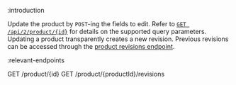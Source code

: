 :introduction

Update the product by `POST`-ing the fields to edit. Refer to
[`GET /api/2/product/{id}`](/endpoints/GET/product/{id}/) for details on the
supported query parameters. Updating a product transparently creates a new
revision. Previous revisions can be accessed through the
[product revisions endpoint](/endpoints/GET/product/{productId}/revisions/).

:relevant-endpoints

GET /product/{id}
GET /product/{productId}/revisions
